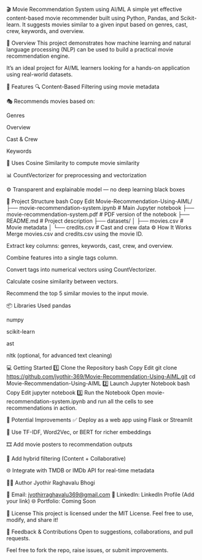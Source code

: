 🎬 Movie Recommendation System using AI/ML
A simple yet effective content-based movie recommender built using Python, Pandas, and Scikit-learn. It suggests movies similar to a given input based on genres, cast, crew, keywords, and overview.

🚀 Overview
This project demonstrates how machine learning and natural language processing (NLP) can be used to build a practical movie recommendation engine.

It’s an ideal project for AI/ML learners looking for a hands-on application using real-world datasets.

🎯 Features
🔍 Content-Based Filtering using movie metadata

🎭 Recommends movies based on:

Genres

Overview

Cast & Crew

Keywords

🧠 Uses Cosine Similarity to compute movie similarity

📊 CountVectorizer for preprocessing and vectorization

⚙️ Transparent and explainable model — no deep learning black boxes

📁 Project Structure
bash
Copy
Edit
Movie-Recommendation-Using-AIML/
├── movie-recommendation-system.ipynb    # Main Jupyter notebook
├── movie-recommendation-system.pdf      # PDF version of the notebook
├── README.md                            # Project description
├── datasets/
│   ├── movies.csv                       # Movie metadata
│   └── credits.csv                      # Cast and crew data
⚙️ How It Works
Merge movies.csv and credits.csv using the movie ID.

Extract key columns: genres, keywords, cast, crew, and overview.

Combine features into a single tags column.

Convert tags into numerical vectors using CountVectorizer.

Calculate cosine similarity between vectors.

Recommend the top 5 similar movies to the input movie.

📦 Libraries Used
pandas

numpy

scikit-learn

ast

nltk (optional, for advanced text cleaning)

💻 Getting Started
1️⃣ Clone the Repository
bash
Copy
Edit
git clone https://github.com/jyothir-369/Movie-Recommendation-Using-AIML.git
cd Movie-Recommendation-Using-AIML
2️⃣ Launch Jupyter Notebook
bash
Copy
Edit
jupyter notebook
3️⃣ Run the Notebook
Open movie-recommendation-system.ipynb and run all the cells to see recommendations in action.

🔧 Potential Improvements
✅ Deploy as a web app using Flask or Streamlit

🌟 Use TF-IDF, Word2Vec, or BERT for richer embeddings

🎞️ Add movie posters to recommendation outputs

🧠 Add hybrid filtering (Content + Collaborative)

🌐 Integrate with TMDB or IMDb API for real-time metadata

👨‍💻 Author
Jyothir Raghavalu Bhogi

📧 Email: jyothirraghavalu369@gmail.com
🔗 LinkedIn: LinkedIn Profile (Add your link)
🌐 Portfolio: Coming Soon

📜 License
This project is licensed under the MIT License.
Feel free to use, modify, and share it!

🙌 Feedback & Contributions
Open to suggestions, collaborations, and pull requests.

Feel free to fork the repo, raise issues, or submit improvements.
